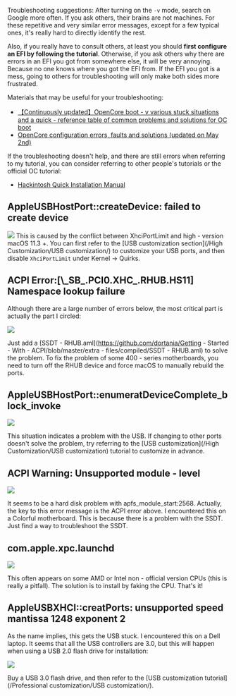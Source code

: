Troubleshooting suggestions: After turning on the `-v` mode, search on Google more often. If you ask others, their brains are not machines. For these repetitive and very similar error messages, except for a few typical ones, it's really hard to directly identify the rest.

Also, if you really have to consult others, at least you should **first configure an EFI by following the tutorial**. Otherwise, if you ask others why there are errors in an EFI you got from somewhere else, it will be very annoying. Because no one knows where you got the EFI from. If the EFI you got is a mess, going to others for troubleshooting will only make both sides more frustrated.

Materials that may be useful for your troubleshooting:

- [【Continuously updated】OpenCore boot - v various stuck situations and a quick - reference table of common problems and solutions for OC boot](http://imacos.top/2021/01/19/0154/)
- [OpenCore configuration errors, faults and solutions (updated on May 2nd)](https://shuiyunxc.github.io/2020/04/06/Faults/index/)

If the troubleshooting doesn't help, and there are still errors when referring to my tutorial, you can consider referring to other people's tutorials or the official OC tutorial:

- [Hackintosh Quick Installation Manual](https://www.yuque.com/hejianzhao/zgnsc5)

## AppleUSBHostPort::createDevice: failed to create device

![](https://seanchang.github.io/picx-images-hosting/20241109/xuanyuan.me-1647739675880.webp) This is caused by the conflict between XhciPortLimit and high - version macOS 11.3 +. You can first refer to the [USB customization section](/High Customization/USB customization/) to customize your USB ports, and then disable `XhciPortLimit` under Kernel -> Quirks.

## ACPI Error:[\\\_SB\_.PCI0.XHC\_.RHUB.HS11] Namespace lookup failure

Although there are a large number of errors below, the most critical part is actually the part I circled:

![](https://seanchang.github.io/picx-images-hosting/20241109/xuanyuan.me-16486487907545.webp) 

Just add a [SSDT - RHUB.aml](https://github.com/dortania/Getting - Started - With - ACPI/blob/master/extra - files/compiled/SSDT - RHUB.aml) to solve the problem. To fix the problem of some 400 - series motherboards, you need to turn off the RHUB device and force macOS to manually rebuild the ports.

## AppleUSBHostPort::enumeratDeviceComplete_block_invoke

![](https://seanchang.github.io/picx-images-hosting/20241109/xuanyuan.me-16487272072775.webp)

This situation indicates a problem with the USB. If changing to other ports doesn't solve the problem, try referring to the [USB customization](/High Customization/USB customization) tutorial to customize in advance.

## ACPI Warning: Unsupported module - level  

![](https://seanchang.github.io/picx-images-hosting/20241109/xuanyuan.me-16494861313450.webp)

It seems to be a hard disk problem with apfs_module_start:2568. Actually, the key to this error message is the ACPI error above. I encountered this on a Colorful motherboard. This is because there is a problem with the SSDT. Just find a way to troubleshoot the SSDT.

## com.apple.xpc.launchd

![](https://seanchang.github.io/picx-images-hosting/20241109/xuanyuan.me-16501091812562.webp)  

This often appears on some AMD or Intel non - official version CPUs (this is really a pitfall). The solution is to install by faking the CPU. That's it!

## AppleUSBXHCI::creatPorts: unsupported speed mantissa 1248 exponent 2

As the name implies, this gets the USB stuck. I encountered this on a Dell laptop. It seems that all the USB controllers are 3.0, but this will happen when using a USB 2.0 flash drive for installation:

![](https://seanchang.github.io/picx-images-hosting/20241109/xuanyuan.me-16513781971208.webp) 

Buy a USB 3.0 flash drive, and then refer to the [USB customization tutorial](/Professional customization/USB customization/).